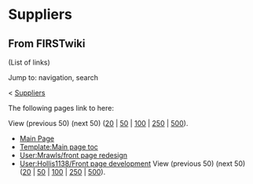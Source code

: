 # Suppliers

## From FIRSTwiki

(List of links)

Jump to: navigation, search

< [Suppliers](/index.php?title=Suppliers&redirect=no "Suppliers")

The following pages link to here:

View (previous 50) (next 50) ([20](/index.php?title=Special:Whatlinkshere/Suppliers&limit=20&from=0 "Special:Whatlinkshere/Suppliers") | [50](/index.php?title=Special:Whatlinkshere/Suppliers&limit=50&from=0 "Special:Whatlinkshere/Suppliers") | [100](/index.php?title=Special:Whatlinkshere/Suppliers&limit=100&from=0 "Special:Whatlinkshere/Suppliers") | [250](/index.php?title=Special:Whatlinkshere/Suppliers&limit=250&from=0 "Special:Whatlinkshere/Suppliers") | [500](/index.php?title=Special:Whatlinkshere/Suppliers&limit=500&from=0 "Special:Whatlinkshere/Suppliers")).

- [Main Page](Main_Page "Main Page")
- [Template:Main page toc](Template:Main_page_toc "Template:Main page toc")
- [User:Mrawls/front page redesign](User:Mrawls/front_page_redesign "User:Mrawls/front page redesign")
- [User:Hollis1138/Front page development](User:Hollis1138/Front_page_development "User:Hollis1138/Front page development") View (previous 50) (next 50) ([20](/index.php?title=Special:Whatlinkshere/Suppliers&limit=20&from=0 "Special:Whatlinkshere/Suppliers") | [50](/index.php?title=Special:Whatlinkshere/Suppliers&limit=50&from=0 "Special:Whatlinkshere/Suppliers") | [100](/index.php?title=Special:Whatlinkshere/Suppliers&limit=100&from=0 "Special:Whatlinkshere/Suppliers") | [250](/index.php?title=Special:Whatlinkshere/Suppliers&limit=250&from=0 "Special:Whatlinkshere/Suppliers") | [500](/index.php?title=Special:Whatlinkshere/Suppliers&limit=500&from=0 "Special:Whatlinkshere/Suppliers")).
